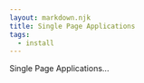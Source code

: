 ```yaml
---
layout: markdown.njk
title: Single Page Applications
tags:
  - install
---
```


Single Page Applications...
